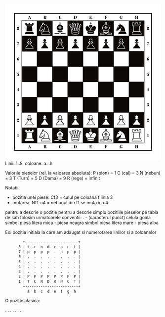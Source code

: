 ![Alt text](chess.png "Tabla de sah")
Linii: 1..8, coloane: a...h


Valorile pieselor (rel. la valoarea absoluta):
P (pion) = 1
C (cal)  = 3
N (nebun) = 3
T (Turn) = 5
D (Dama)  = 9
R (rege) = infinit

Notatii:
 - pozitia unei piese: Cf3 = calul pe coloana f linia 3
 - mutarea: Nf1-c4 = nebunul din f1 se muta in c4


pentru a descrie o pozitie 
pentru a descrie simplu pozitiile pieselor pe tabla de sah folosim urmatoarele conventii:
  . - (caracterul punct) celula goala
  simbol piesa litera mica  - piesa neagra
  simbol piesa litera mare - piesa alba

Ex: pozitia initiala la care am adaugat si numerotarea liniilor si a coloanelor

```
        +------------------------+
      8 | t  c  n  d  r  n  c  t |
      7 | p  p  p  p  .  p  p  p |
      6 | .  .  .  .  .  .  .  . |
      5 | .  .  .  .  .  .  .  . |
      4 | .  .  .  .  .  .  .  . |
      3 | .  .  .  .  .  .  .  . |
      2 | P  P  P  P  P  P  P  P |
      1 | T  C  N  D  R  N  C  T |
        +------------------------+
          a  b  c  d  e  f  g  h
```
O pozitie clasica:

. . . . . . . . 



